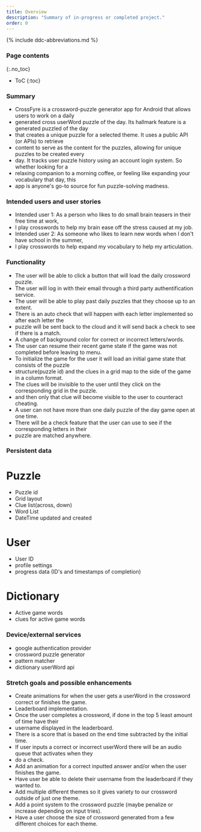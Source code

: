 ```yaml
---
title: Overview
description: "Summary of in-progress or completed project."
order: 0
---
```


{% include ddc-abbreviations.md %}

### Page contents
{:.no_toc}

- ToC
  {:toc}

### Summary

* CrossFyre is a crossword-puzzle generator app for Android that allows users to work on a daily
* generated cross userWord puzzle of the day. Its hallmark feature is a generated puzzled of the day 
* that creates a unique puzzle for a selected theme. It uses a public API (or APIs) to retrieve 
* content to serve as the content for the puzzles, allowing for unique puzzles to be created every 
* day. It tracks user puzzle history using an account login system. So whether looking for a 
* relaxing companion to a morning coffee, or feeling like expanding your vocabulary that day, this 
* app is anyone's go-to source for fun puzzle-solving madness.


### Intended users and user stories

* Intended user 1: As a person who likes to do small brain teasers in their free time at work,
* I play crosswords to help my brain ease off the stress caused at my job.
* Intended user 2: As someone who likes to learn new words when I don't have school in the summer,
* I play crosswords to help expand my vocabulary to help my articulation.


### Functionality

* The user will be able to click a button that will load the daily crossword puzzle.
* The user will log in with their email through a third party authentification service.
* The user will be able to play past daily puzzles that they choose up to an extent.
* There is an auto check that will happen with each letter implemented so after each letter the
* puzzle will be sent back to the cloud and it will send back a check to see if there is a match.
* A change of background color for correct or incorrect letters/words.
* The user can resume their recent game state if the game was not completed before leaving to menu.
* To initialize the game for the user it will load an initial game state that consists of the puzzle
* structure(puzzle id) and the clues in a grid map to the side of the game in a column format.
* The clues will be invisible to the user until they click on the corresponding grid in the puzzle.
* and then only that clue will become visible to the user to counteract cheating.
* A user can not have more than one daily puzzle of the day game open at one time.
* There will be a check feature that the user can use to see if the corresponding letters in their
* puzzle are matched anywhere.



### Persistent data

# Puzzle
* Puzzle id
* Grid layout
* Clue list(across, down)
* Word List
* DateTime updated and created

# User
* User ID
* profile settings
* progress data (ID's and timestamps of completion)

# Dictionary
* Active game words
* clues for active game words


### Device/external services

* google authentication provider
* crossword puzzle generator
* pattern matcher
* dictionary userWord api


### Stretch goals and possible enhancements

* Create animations for when the user gets a userWord in the crossword correct or finishes the game.
* Leaderboard implementation.
* Once the user completes a crossword, if done in the top 5 least amount of time have their
* username displayed in the leaderboard.
* There is a score that is based on the end time subtracted by the initial time.
* If user inputs a correct or incorrect userWord there will be an audio queue that activates when they
* do a check.
* Add an animation for a correct inputted answer and/or when the user finishes the game.
* Have user be able to delete their username from the leaderboard if they wanted to.
* Add multiple different themes so it gives variety to our crossword outside of just one theme.
* Add a point system to the crossword puzzle (maybe penalize or increase depending on input tries).
* Have a user choose the size of crossword generated from a few different choices for each theme.


